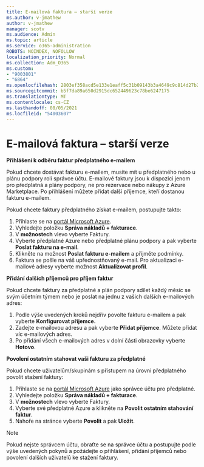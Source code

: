 ```yaml
---
title: E-mailová faktura – starší verze
ms.author: v-jmathew
author: v-jmathew
manager: scotv
ms.audience: Admin
ms.topic: article
ms.service: o365-administration
ROBOTS: NOINDEX, NOFOLLOW
localization_priority: Normal
ms.collection: Adm_O365
ms.custom:
- "9003801"
- "6864"
ms.openlocfilehash: 2803ef358acd5e133e1eaff5c31b09143b3a4649c9c814d27b214585487c0e7e
ms.sourcegitcommit: b5f7da89a650d2915dc652449623c78be6247175
ms.translationtype: MT
ms.contentlocale: cs-CZ
ms.lasthandoff: 08/05/2021
ms.locfileid: "54003607"
---
```

# <a name="e-mail-invoice---legacy"></a>E-mailová faktura – starší verze

**Přihlášení k odběru faktur předplatného e-mailem**

Pokud chcete dostávat fakturu e-mailem, musíte mít u předplatného nebo u plánu podpory roli správce účtu. E-mailové faktury jsou k dispozici jenom pro předplatná a plány podpory, ne pro rezervace nebo nákupy z Azure Marketplace. Po přihlášení můžete přidat další příjemce, kteří dostanou fakturu e-mailem.

Pokud chcete faktury předplatného získat e-mailem, postupujte takto:

1. Přihlaste se na [portál Microsoft Azure](https://portal.azure.com/).
2. Vyhledejte položku **Správa nákladů + fakturace**.
3. V **možnostech** vlevo vyberte Faktury.
4. Vyberte předplatné Azure nebo předplatné plánu podpory a pak vyberte **Poslat fakturu na e-mail**.
5. Klikněte na možnost **Poslat fakturu e-mailem** a přijměte podmínky.
6. Faktura se pošle na váš upřednostňovaný e-mail. Pro aktualizaci e-mailové adresy vyberte možnost **Aktualizovat profil**.

**Přidání dalších příjemců pro příjem faktur**

Pokud chcete faktury za předplatné a plán podpory sdílet každý měsíc se svým účetním týmem nebo je poslat na jednu z vašich dalších e-mailových adres:

1. Podle výše uvedených kroků nejdřív povolte fakturu e-mailem a pak vyberte **Konfigurovat příjemce.**
2. Zadejte e-mailovou adresu a pak vyberte **Přidat příjemce**. Můžete přidat víc e-mailových adres.
3. Po přidání všech e-mailových adres v dolní části obrazovky vyberte **Hotovo**.

**Povolení ostatním stahovat vaši fakturu za předplatné**

Pokud chcete uživatelům/skupinám s přístupem na úrovni předplatného povolit stažení faktury:

1. Přihlaste se na [portál Microsoft Azure](https://portal.azure.com/) jako správce účtu pro předplatné.
2. Vyhledejte položku **Správa nákladů + fakturace**.
3. V **možnostech** vlevo vyberte Faktury.
4. Vyberte své předplatné Azure a klikněte na **Povolit ostatním stahování faktur**.
5. Nahoře na stránce vyberte **Povolit** a pak **Uložit**.

> [!NOTE]
Pokud nejste správcem účtu, obraťte se na správce účtu a postupujte podle výše uvedených pokynů a požádejte o přihlášení, přidání příjemců nebo povolení dalších uživatelů ke stažení faktury.
